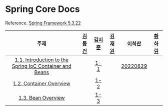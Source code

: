 # Spring Core Docs

Reference. [Spring Framework 5.3.22](https://docs.spring.io/spring-framework/docs/current/reference/html/core.html#spring-core)

| 주제 | [김동건](https://github.com/DongGeon0908) | [김지훈](https://github.com/DevRunner21) | [김재원](https://github.com/darkant99) | [이희찬](https://github.com/leeheefull) | [황하림](https://github.com/HwangHarim) |
|:---:|:--:|:---:|:---:|:---:|:---:|
| [1.1. Introduction to the Spring IoC Container and Beans](https://docs.spring.io/spring-framework/docs/current/reference/html/core.html#beans-introduction) |  | [1-1](https://github.com/Run-Dev-Run/spring-core-docs/blob/main/1.%20The%20IoC%20Container/1.1-%EC%A7%80%ED%9B%88.md) |  | [20220829](https://github.com/Run-Dev-Run/spring-core-docs/blob/main/1.%20The%20IoC%20Container/1.1-희찬.md) |  |
| [1.2. Container Overview](https://docs.spring.io/spring-framework/docs/current/reference/html/core.html#beans-basics) |  | [1-2](https://github.com/Run-Dev-Run/spring-core-docs/blob/main/1.%20The%20IoC%20Container/1.2-%EC%A7%80%ED%9B%88.md) |  |  |  |
| [1.3. Bean Overview](https://docs.spring.io/spring-framework/docs/current/reference/html/core.html#beans-definition) |  | [1-3](https://github.com/Run-Dev-Run/spring-core-docs/blob/main/1.%20The%20IoC%20Container/1.3-%EC%A7%80%ED%9B%88.md) |  |  |  |
